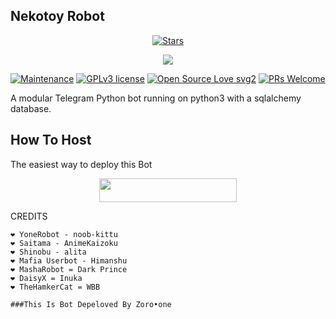## Nekotoy Robot
<p align="center">
    <a href="https://github.com/Soedirmand/NekoRobot/stargazers"><img src="https://img.shields.io/github/stars/xxxzoro/NekoRobot?label=Stars&style=flat-square&logo=github&color=F10070" alt="Stars" /></a>

<p align="center">
  <img src="https://telegra.ph/file/5f8deba41cc7a86f9031e.jpg">
</p>

[![Maintenance](https://img.shields.io/badge/Maintained%3F-yes-green.svg)](https://GitHub.com/Naereen/StrapDown.js/graphs/commit-activity) [![GPLv3 license](https://img.shields.io/badge/License-GPLv3-blue.svg)](https://perso.crans.org/besson/LICENSE.html) [![Open Source Love svg2](https://badges.frapsoft.com/os/v2/open-source.svg?v=103)](https://github.com/ellerbrock/open-source-badges/) [![PRs Welcome](https://img.shields.io/badge/PRs-welcome-brightgreen.svg?style=flat-square)](https://makeapullrequest.com)

A modular Telegram Python bot running on python3 with a sqlalchemy database.

## How To Host
The easiest way to deploy this Bot
<p align="center"><a href="https://heroku.com/deploy?template=https://github.com/xxxzoro/NekoRobot"> <img src="https://img.shields.io/badge/Deploy%20To%20Heroku-purple?style=for-the-badge&logo=heroku" width="220" height="38.45"/></a></p>

CREDITS
```
❤️ YoneRobot - noob-kittu
❤️ Saitama - AnimeKaizoku
❤️ Shinobu - alita
❤️ Mafia Userbot - Himanshu
❤️ MashaRobot = Dark Prince 
❤️ DaisyX = Inuka
❤️ TheHamkerCat = WBB

###This Is Bot Depeloved By Zoro•one
